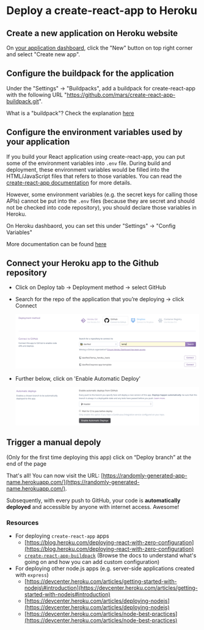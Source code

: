 # Deploy a create-react-app to Heroku

## Create a new application on Heroku website

On [your application dashboard](https://dashboard.heroku.com/apps), click the "New" button on top right corner and select "Create new app".

## Configure the buildpack for the application

Under the "Settings" -> "Buildpacks", add a buildpack for create-react-app with the following URL "https://github.com/mars/create-react-app-buildpack.git".

What is a "buildpack"? Check the explanation [here](https://devcenter.heroku.com/articles/buildpacks)

## Configure the environment variables used by your application

If you build your React application using create-react-app, you can put some of the environment variables into `.env` file. During build and deployment, these environment variables would be filled into the HTML/JavaScript files that refers to those variables. You can read the [create-react-app documentation](https://facebook.github.io/create-react-app/docs/adding-custom-environment-variables) for more details.

However, some environment variables (e.g. the secret keys for calling those APIs) cannot be put into the `.env` files (because they are secret and should not be checked into code repository), you should declare those variables in Heroku.

On Heroku dashbaord, you can set this under "Settings" -> "Config Variables"

More documentation can be found [here](https://devcenter.heroku.com/articles/config-vars)

## Connect your Heroku app to the Github repository

  * Click on Deploy tab → Deployment method → select GitHub
  * Search for the repo of the application that you’re deploying → click Connect

    ![heroku\_connect\_github](../../.gitbook/assets/heroku_connect_github.png)
* Further below, click on 'Enable Automatic Deploy'

  ![heroku\_no\_ci](../../.gitbook/assets/heroku_no_ci.png)

## Trigger a manual depoly

(Only for the first time deploying this app) click on “Deploy branch” at the end of the page

That's all! You can now visit the URL: [https://randomly-generated-app-name.herokuapp.com/](https://randomly-generated-name.herokuapp.com/).

Subsequently, with every push to GitHub, your code is **automatically deployed** and accessible by anyone with internet access. Awesome!

### Resources

* For deploying `create-react-app` apps
  * [https://blog.heroku.com/deploying-react-with-zero-configuration](https://blog.heroku.com/deploying-react-with-zero-configuration)
  * [`create-react-app-buildpack`](https://github.com/mars/create-react-app-buildpack) \(Browse the docs to understand what's going on and how you can add custom configuration\)
* For deploying other node.js apps \(e.g. server-side applications created with `express`\)
  * [https://devcenter.heroku.com/articles/getting-started-with-nodejs\#introduction](https://devcenter.heroku.com/articles/getting-started-with-nodejs#introduction)
  * [https://devcenter.heroku.com/articles/deploying-nodejs](https://devcenter.heroku.com/articles/deploying-nodejs)
  * [https://devcenter.heroku.com/articles/node-best-practices](https://devcenter.heroku.com/articles/node-best-practices)

